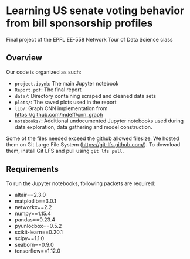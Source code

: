 # Learning US senate voting behavior from bill sponsorship profiles
Final project of the EPFL EE-558 Network Tour of Data Science class

## Overview
Our code is organized as such:

- `project.ipynb`: The main Jupyter notebook
- `Report.pdf`: The final report
- `data/`: Directory containing scraped and cleaned data sets
- `plots/`: The saved plots used in the report
- `lib/`: Graph CNN implementation from https://github.com/mdeff/cnn_graph
- `notebooks/`: Additional undocumented Jupyter notebooks used during data exploration, data gathering and model construction.

Some of the files needed exceed the github allowed filesize. We hosted them on Git Large File System (https://git-lfs.github.com/). To download them, install Git LFS and pull using `git lfs pull`.

## Requirements
To run the Jupyter notebooks, following packets are required:

- altair==2.3.0
- matplotlib==3.0.1
- networkx==2.2
- numpy==1.15.4
- pandas==0.23.4
- pyunlocbox==0.5.2
- scikit-learn==0.20.1
- scipy==1.1.0
- seaborn==0.9.0
- tensorflow==1.12.0
